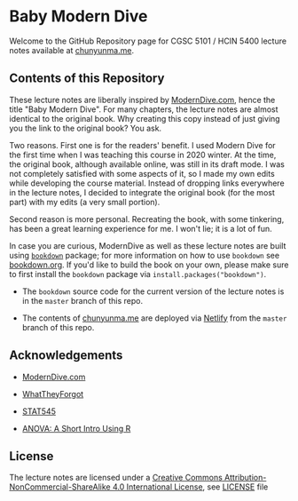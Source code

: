 # Baby Modern Dive

<!-- [![Netlify Status](https://api.netlify.com/api/v1/badges/b73c85b2-2b3e-4b95-b9a3-61addce77292/deploy-status)](https://app.netlify.com/sites/vigilant-blackwell-f18485/deploys) -->

Welcome to the GitHub Repository page for CGSC 5101 / HCIN 5400 lecture notes
available at [chunyunma.me](https://chunyunma.me/). 


## Contents of this Repository

These lecture notes are liberally inspired by [ModernDive.com](https://moderndive.com/), 
hence the title "Baby Modern Dive". 
For many chapters, the lecture notes are almost identical to the original book. 
Why creating this copy instead of just giving you the link to the original book? 
You ask. 

Two reasons. 
First one is for the readers' benefit. 
I used Modern Dive for the first time 
when I was teaching this course in 2020 winter. 
At the time, the original book, although available online, 
was still in its draft mode. 
I was not completely satisfied with some aspects of it, 
so I made my own edits while developing the course material. 
Instead of dropping links everywhere in the lecture notes, 
I decided to integrate the original book (for the most part) 
with my edits (a very small portion). 

Second reason is more personal. 
Recreating the book, with some tinkering, 
has been a great learning experience for me. 
I won't lie; it is a lot of fun. 

In case you are curious, 
ModernDive as well as these lecture notes 
are built using [`bookdown`](https://github.com/rstudio/bookdown) package; 
for more information on how to use `bookdown` 
see [bookdown.org](https://bookdown.org/). 
If you'd like to build the book on your own, 
please make sure to first install the `bookdown` package 
via `install.packages("bookdown")`.

* The `bookdown` source code for the current version of the lecture notes 
is in the `master` branch of this repo. 

* The contents of [chunyunma.me](https://chunyunma.me/) 
are deployed via [Netlify](https://www.netlify.com/) 
from the `master` branch of this repo.

## Acknowledgements

+ [ModernDive.com](https://moderndive.com/)

+ [WhatTheyForgot](https://rstats.wtf)

+ [STAT545](https://stat545.com)

+ [ANOVA: A Short Intro Using R](https://stat.ethz.ch/~meier/teaching/anova/)

## License

The lecture notes are licensed under a 
[Creative Commons Attribution-NonCommercial-ShareAlike 4.0 International License](https://creativecommons.org/licenses/by-nc-sa/4.0/), 
see [LICENSE](./LICENSE.md) file

